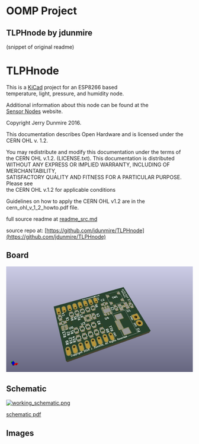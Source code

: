 # OOMP Project  
## TLPHnode  by jdunmire  
  
(snippet of original readme)  
  
TLPHnode  
=========  
This is a [KiCad](http://kicad-pcb.org/) project for an ESP8266 based  
temperature, light, pressure, and humidity node.  
  
Additional information about this node can be found at the   
[Sensor Nodes](http://sensornodeinfo.rockingdlabs.com) website.  
  
  
Copyright Jerry Dunmire 2016.  
  
This documentation describes Open Hardware and is licensed under the  
CERN OHL v. 1.2.  
  
You may redistribute and modify this documentation under the terms of  
the CERN OHL v.1.2. (LICENSE.txt). This documentation is distributed  
WITHOUT ANY EXPRESS OR IMPLIED WARRANTY, INCLUDING OF MERCHANTABILITY,  
SATISFACTORY QUALITY AND FITNESS FOR A PARTICULAR PURPOSE. Please see  
the CERN OHL v.1.2 for applicable conditions  
  
Guidelines on how to apply the CERN OHL v1.2 are in the  
cern_ohl_v_1_2_howto.pdf file.  
  
  full source readme at [readme_src.md](readme_src.md)  
  
source repo at: [https://github.com/jdunmire/TLPHnode](https://github.com/jdunmire/TLPHnode)  
## Board  
  
[![working_3d.png](working_3d_600.png)](working_3d.png)  
## Schematic  
  
[![working_schematic.png](working_schematic_600.png)](working_schematic.png)  
  
[schematic pdf](working_schematic.pdf)  
## Images  
